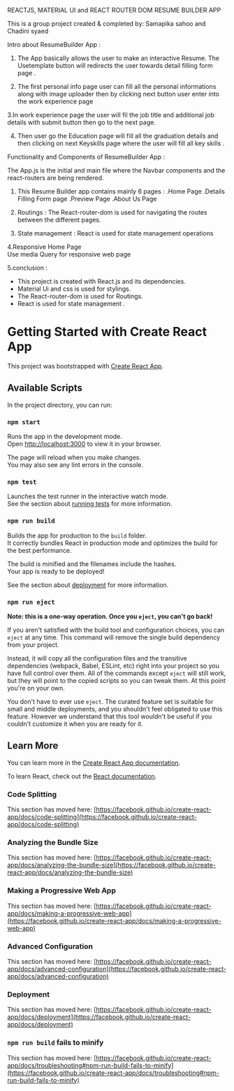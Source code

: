 REACTJS, MATERIAL UI and REACT ROUTER DOM RESUME BUILDER APP

This is a group project created & completed by:
Samapika sahoo and 
Chadini syaed


Intro about ResumeBuilder App :

1.  The App basically allows the user to make an interactive Resume. The  Usetemplate button will redirects the user towards detail filling form page . 

2. The first personal info page user can fill all the personal informations along with image uploader  then by clicking next button user  enter into the work experience page

3.In work experience page the user will fil the job title and additional job details with submit button then go to the next page.


4. Then user go the Education page will fill all the graduation details and then clicking on next Keyskills page where the user will fill all key skills .

Functionality and Components of ResumeBuilder App :

The App.js is the initial and main file where the Navbar components and the react-routers are being rendered.

1. This Resume Builder app contains mainly 6 pages :
  .Home Page
  .Details Filling Form page
  .Preview Page
  .About Us Page

2. Routings :
    The React-router-dom is used for navigating the routes between the different pages.

3. State management :
     React is used for state management operations
     
 4.Responsive Home Page  
 Use media Query for responsive web page
     
5.conclusion :
 * This project is created with React.js and its dependencies.
 * Material Ui and css is used for stylings.
 * The React-router-dom is used for Routings.
 * React is used for state management .
 







# Getting Started with Create React App

This project was bootstrapped with [Create React App](https://github.com/facebook/create-react-app).

## Available Scripts

In the project directory, you can run:

### `npm start`

Runs the app in the development mode.\
Open [http://localhost:3000](http://localhost:3000) to view it in your browser.

The page will reload when you make changes.\
You may also see any lint errors in the console.

### `npm test`

Launches the test runner in the interactive watch mode.\
See the section about [running tests](https://facebook.github.io/create-react-app/docs/running-tests) for more information.

### `npm run build`

Builds the app for production to the `build` folder.\
It correctly bundles React in production mode and optimizes the build for the best performance.

The build is minified and the filenames include the hashes.\
Your app is ready to be deployed!

See the section about [deployment](https://facebook.github.io/create-react-app/docs/deployment) for more information.

### `npm run eject`

**Note: this is a one-way operation. Once you `eject`, you can't go back!**

If you aren't satisfied with the build tool and configuration choices, you can `eject` at any time. This command will remove the single build dependency from your project.

Instead, it will copy all the configuration files and the transitive dependencies (webpack, Babel, ESLint, etc) right into your project so you have full control over them. All of the commands except `eject` will still work, but they will point to the copied scripts so you can tweak them. At this point you're on your own.

You don't have to ever use `eject`. The curated feature set is suitable for small and middle deployments, and you shouldn't feel obligated to use this feature. However we understand that this tool wouldn't be useful if you couldn't customize it when you are ready for it.

## Learn More

You can learn more in the [Create React App documentation](https://facebook.github.io/create-react-app/docs/getting-started).

To learn React, check out the [React documentation](https://reactjs.org/).

### Code Splitting

This section has moved here: [https://facebook.github.io/create-react-app/docs/code-splitting](https://facebook.github.io/create-react-app/docs/code-splitting)

### Analyzing the Bundle Size

This section has moved here: [https://facebook.github.io/create-react-app/docs/analyzing-the-bundle-size](https://facebook.github.io/create-react-app/docs/analyzing-the-bundle-size)

### Making a Progressive Web App

This section has moved here: [https://facebook.github.io/create-react-app/docs/making-a-progressive-web-app](https://facebook.github.io/create-react-app/docs/making-a-progressive-web-app)

### Advanced Configuration

This section has moved here: [https://facebook.github.io/create-react-app/docs/advanced-configuration](https://facebook.github.io/create-react-app/docs/advanced-configuration)

### Deployment

This section has moved here: [https://facebook.github.io/create-react-app/docs/deployment](https://facebook.github.io/create-react-app/docs/deployment)

### `npm run build` fails to minify

This section has moved here: [https://facebook.github.io/create-react-app/docs/troubleshooting#npm-run-build-fails-to-minify](https://facebook.github.io/create-react-app/docs/troubleshooting#npm-run-build-fails-to-minify)
